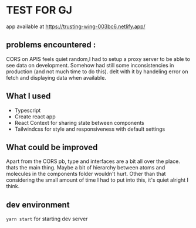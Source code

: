 # TEST FOR GJ

app available at https://trusting-wing-003bc6.netlify.app/

## problems encountered :
CORS on APIS feels quiet random,I had to setup a proxy server to be able to see data on development. Somehow had still some inconsistencies in production (and not much time to do this). delt with it by handeling error on fetch and displaying data when available.

## What I used
 * Typescript
 * Create react app
 * React Context for sharing state between components
 * Tailwindcss for style and responsiveness with default settings

## What could be improved

Apart from the CORS pb, type and interfaces are a bit all over the place. thats the main thing. Maybe a bit of hierarchy between atoms and molecules in the components folder wouldn't hurt. Other than that considering the small amount of time I had to put into this, it's quiet alright I think.

## dev environment

`yarn start` for starting dev server
